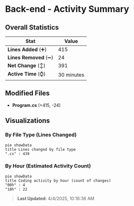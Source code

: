 # Back-end - Activity Summary 

## Overall Statistics

| Stat                   | Value                                                             |
| ---------------------- | ----------------------------------------------------------------- |
| **Lines Added** (➕)   | 415                                          |
| **Lines Removed** (➖) | 24                                        |
| **Net Change** (↕)    | 391                |
| **Active Time** (⌚)   | 30 minutes |


## Modified Files
- **Program.cs** (+415, -24)

## Visualizations

### By File Type (Lines Changed)

```mermaid
pie showData
title Lines changed by file type
".cs" : 439
```

### By Hour (Estimated Activity Count)

```mermaid
pie showData
title Coding activity by hour (count of changes)
"00h" : 4
"10h" : 22
```


> **Last Updated:** 4/4/2025, 10:16:36 AM